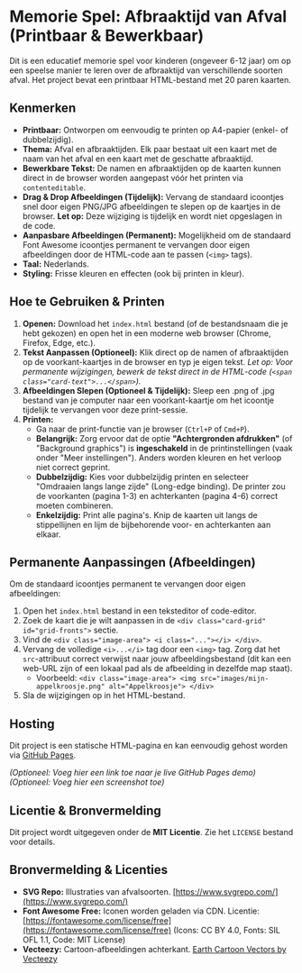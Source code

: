 # Memorie Spel: Afbraaktijd van Afval (Printbaar & Bewerkbaar)

Dit is een educatief memorie spel voor kinderen (ongeveer 6-12 jaar) om op een speelse manier te leren over de afbraaktijd van verschillende soorten afval. Het project bevat een printbaar HTML-bestand met 20 paren kaarten.

## Kenmerken

* **Printbaar:** Ontworpen om eenvoudig te printen op A4-papier (enkel- of dubbelzijdig).
* **Thema:** Afval en afbraaktijden. Elk paar bestaat uit een kaart met de naam van het afval en een kaart met de geschatte afbraaktijd.
* **Bewerkbare Tekst:** De namen en afbraaktijden op de kaarten kunnen direct in de browser worden aangepast vóór het printen via `contenteditable`.
* **Drag & Drop Afbeeldingen (Tijdelijk):** Vervang de standaard icoontjes snel door eigen PNG/JPG afbeeldingen te slepen op de kaartjes in de browser. **Let op:** Deze wijziging is tijdelijk en wordt niet opgeslagen in de code.
* **Aanpasbare Afbeeldingen (Permanent):** Mogelijkheid om de standaard Font Awesome icoontjes permanent te vervangen door eigen afbeeldingen door de HTML-code aan te passen (`<img>` tags).
* **Taal:** Nederlands.
* **Styling:** Frisse kleuren en effecten (ook bij printen in kleur).

## Hoe te Gebruiken & Printen

1.  **Openen:** Download het `index.html` bestand (of de bestandsnaam die je hebt gekozen) en open het in een moderne web browser (Chrome, Firefox, Edge, etc.).
2.  **Tekst Aanpassen (Optioneel):** Klik direct op de namen of afbraaktijden op de voorkant-kaartjes in de browser en typ je eigen tekst. *Let op: Voor permanente wijzigingen, bewerk de tekst direct in de HTML-code (`<span class="card-text">...</span>`).*
3.  **Afbeeldingen Slepen (Optioneel & Tijdelijk):** Sleep een .png of .jpg bestand van je computer naar een voorkant-kaartje om het icoontje tijdelijk te vervangen voor deze print-sessie.
4.  **Printen:**
    * Ga naar de print-functie van je browser (`Ctrl+P` of `Cmd+P`).
    * **Belangrijk:** Zorg ervoor dat de optie **"Achtergronden afdrukken"** (of "Background graphics") is **ingeschakeld** in de printinstellingen (vaak onder "Meer instellingen"). Anders worden kleuren en het verloop niet correct geprint.
    * **Dubbelzijdig:** Kies voor dubbelzijdig printen en selecteer "Omdraaien langs lange zijde" (Long-edge binding). De printer zou de voorkanten (pagina 1-3) en achterkanten (pagina 4-6) correct moeten combineren.
    * **Enkelzijdig:** Print alle pagina's. Knip de kaarten uit langs de stippellijnen en lijm de bijbehorende voor- en achterkanten aan elkaar.

## Permanente Aanpassingen (Afbeeldingen)

Om de standaard icoontjes permanent te vervangen door eigen afbeeldingen:

1.  Open het `index.html` bestand in een teksteditor of code-editor.
2.  Zoek de kaart die je wilt aanpassen in de `<div class="card-grid" id="grid-fronts">` sectie.
3.  Vind de `<div class="image-area"> <i class="..."></i> </div>`.
4.  Vervang de volledige `<i>...</i>` tag door een `<img>` tag. Zorg dat het `src`-attribuut correct verwijst naar jouw afbeeldingsbestand (dit kan een web-URL zijn of een lokaal pad als de afbeelding in dezelfde map staat).
    * Voorbeeld: `<div class="image-area"> <img src="images/mijn-appelkroosje.png" alt="Appelkroosje"> </div>`
5.  Sla de wijzigingen op in het HTML-bestand.

## Hosting

Dit project is een statische HTML-pagina en kan eenvoudig gehost worden via [GitHub Pages](https://pages.github.com/).

*(Optioneel: Voeg hier een link toe naar je live GitHub Pages demo)*
*(Optioneel: Voeg hier een screenshot toe)*
## Licentie & Bronvermelding

Dit project wordt uitgegeven onder de **MIT Licentie**. Zie het `LICENSE` bestand voor details.

## Bronvermelding & Licenties

* **SVG Repo:** Illustraties van afvalsoorten. [https://www.svgrepo.com/](https://www.svgrepo.com/)
* **Font Awesome Free:** Iconen worden geladen via CDN. Licentie: [https://fontawesome.com/license/free](https://fontawesome.com/license/free) (Icons: CC BY 4.0, Fonts: SIL OFL 1.1, Code: MIT License)
* **Vecteezy:** Cartoon-afbeeldingen achterkant. [Earth Cartoon Vectors by Vecteezy](https://www.vecteezy.com/free-vector/earth-cartoon)


